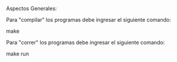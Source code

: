   Aspectos Generales:

Para "compilar" los programas debe ingresar el siguiente comando:

  make

Para "correr" los programas debe ingresar el siguiente comando:

  make run
